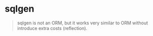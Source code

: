 # sqlgen

> sqlgen is not an ORM, but it works very similar to ORM without introduce extra costs (reflection).

 <!-- anaylize your model struct and generate the boilerplate, so that your sql is work fast like a light. -->
